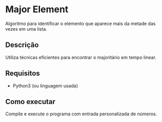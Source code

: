 # Major Element

Algoritmo para identificar o elemento que aparece mais da metade das vezes em uma lista.

## Descrição
Utiliza técnicas eficientes para encontrar o majoritário em tempo linear.

## Requisitos
- Python3 (ou linguagem usada) 

## Como executar
Compile e execute o programa com entrada personalizada de números.  
